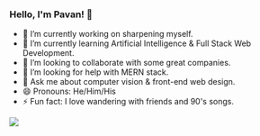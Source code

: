 ### Hello, I'm Pavan! 👋


- 🔭 I’m currently working on sharpening myself.
- 🌱 I’m currently learning Artificial Intelligence & Full Stack Web Development.
- 👯 I’m looking to collaborate with some great companies.
- 🤔 I’m looking for help with MERN stack.
- 💬 Ask me about computer vision & front-end web design.
- 😄 Pronouns: He/Him/His
- ⚡ Fun fact: I love wandering with friends and 90's songs.


<img src= "https://github-readme-stats.vercel.app/api?username=PavanKhotS17&&show_icons=true&title_color=ffffff&icon_color=bb2acf&text_color=daf7dc&bg_color=151515" >
